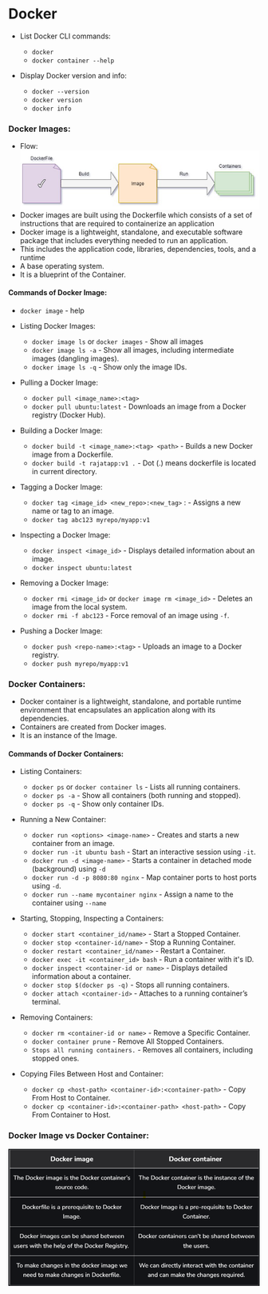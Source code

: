 # Docker

- List Docker CLI commands:
    - `docker`
    - `docker container --help`

- Display Docker version and info:
    - `docker --version`
    - `docker version`
    - `docker info`

### Docker Images:

- Flow: ![alt text](images/image_flow.png)
- Docker images are built using the Dockerfile which consists of a set of instructions that are required to containerize an application
- Docker image is a lightweight, standalone, and executable software package that includes everything needed to run an application.
- This includes the application code, libraries, dependencies, tools, and a runtime
- A base operating system.
- It is a blueprint of the Container.

#### Commands of Docker Image:

- `docker image` - help

- Listing Docker Images:
    - `docker image ls` or `docker images` - Show all images
    - `docker image ls -a` - Show all images, including intermediate images (dangling images).
    - `docker image ls -q` - Show only the image IDs.

- Pulling a Docker Image:
    - `docker pull <image_name>:<tag>`
    - `docker pull ubuntu:latest` - Downloads an image from a Docker registry (Docker Hub).

- Building a Docker Image:
    - `docker build -t <image_name>:<tag> <path>` - Builds a new Docker image from a Dockerfile.
    - `docker build -t rajatapp:v1 .` - Dot (.) means dockerfile is located in current directory.

- Tagging a Docker Image:
    - `docker tag <image_id> <new_repo>:<new_tag>` : - Assigns a new name or tag to an image.
    - `docker tag abc123 myrepo/myapp:v1`

- Inspecting a Docker Image:
    - `docker inspect <image_id>` - Displays detailed information about an image.
    - `docker inspect ubuntu:latest`

- Removing a Docker Image:
    - `docker rmi <image_id>` or `docker image rm <image_id>` - Deletes an image from the local system.
    - `docker rmi -f abc123` - Force removal of an image using `-f`.

- Pushing a Docker Image:
    - `docker push <repo-name>:<tag>` - Uploads an image to a Docker registry.
    - `docker push myrepo/myapp:v1`

### Docker Containers:

- Docker container is a lightweight, standalone, and portable runtime environment that encapsulates an application along with its dependencies.
- Containers are created from Docker images.
- It is an instance of the Image.

#### Commands of Docker Containers:

- Listing Containers:
    - `docker ps` or `docker container ls` - Lists all running containers.
    - `docker ps -a` - Show all containers (both running and stopped).
    - `docker ps -q` - Show only container IDs.

- Running a New Container:
    - `docker run <options> <image-name>` - Creates and starts a new container from an image.
    - `docker run -it ubuntu bash` - Start an interactive session using `-it`.
    - `docker run -d <image-name>` - Starts a container in detached mode (background) using `-d`
    - `docker run -d -p 8080:80 nginx` - Map container ports to host ports using `-d`.
    - `docker run --name mycontainer nginx` - Assign a name to the container using `--name`


- Starting, Stopping, Inspecting a Containers:
    - `docker start <container_id/name>` - Start a Stopped Container.
    - `docker stop <container-id/name>` - Stop a Running Container.
    - `docker restart <container_id/name>` - Restart a Container.
    - `docker exec -it <container_id> bash` - Run a container with it's ID.
    - `docker inspect <container-id or name>` - Displays detailed information about a container.
    - `docker stop $(docker ps -q)` - Stops all running containers.
    - `docker attach <container-id>` -  Attaches to a running container’s terminal.

- Removing Containers:
    - `docker rm <container-id or name>` - Remove a Specific Container.
    - `docker container prune` - Remove All Stopped Containers.
    - `Stops all running containers.` - Removes all containers, including stopped ones.

- Copying Files Between Host and Container:
    - `docker cp <host-path> <container-id>:<container-path>` - Copy From Host to Container.
    - `docker cp <container-id>:<container-path> <host-path>` - Copy From Container to Host.


### Docker Image vs Docker Container:

![alt text](images/image_vs_container.png)